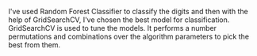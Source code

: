 I've used Random Forest Classifier to classify the digits and then with the help of GridSearchCV, I've chosen the best model for classification.
GridSearchCV is used to tune the models. It performs a number permutations and combinations over the algorithm parameters to pick the best from them. 
